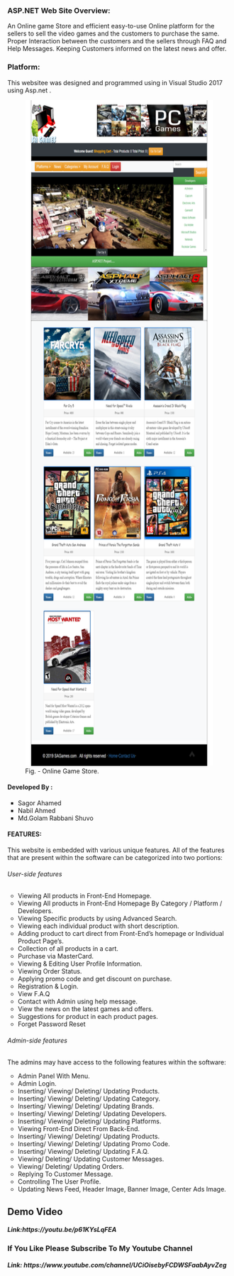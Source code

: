 <h3>ASP.NET Web Site Overview:</h3>
An Online game Store and efficient easy-to-use Online platform for the sellers to sell the video games and the customers to purchase the same. Proper Interaction between the customers and the sellers through FAQ and Help Messages. Keeping Customers informed on the latest news and offer.
 </br>
 
<h3> Platform:</h3> This websitee was designed and programmed using in Visual Studio 2017 using Asp.net .
 
 <figure>
 <img src="ogs.png" height="1500" weight="700"/>
<figcaption>Fig. - Online Game Store.</figcaption>
</figure>

<h4>Developed By :</h4>
<ul style="list-style-type:square">
<li>Sagor Ahamed</li>

<li>Nabil Ahmed</li>
<li>Md.Golam Rabbani Shuvo</li>
</ul>


<h4>FEATURES:</h4>
This website is embedded with various unique features. All of the features that are present within the software can be categorized into two portions:
<h6> User-side features</h6>
<ul style="list-style-type:circle">
<li>Viewing All products in Front-End Homepage.</li>
<li>Viewing All products in Front-End Homepage By Category / Platform / Developers.</li>
<li>Viewing Specific products by using Advanced Search.</li>
<li>Viewing each individual product with short description.</li>
<li>Adding product to cart direct from Front-End’s homepage or Individual Product Page’s.</li>
<li>Collection of all products in a cart.</li>
<li>Purchase via MasterCard.</li>
<li>Viewing & Editing User Profile Information.</li>
<li>Viewing Order Status.</li>
<li>Applying promo code and get discount on purchase.</li>
<li>Registration & Login.</li>
<li>View F.A.Q</li>
<li>Contact with Admin using help message.</li>
<li>View the news on the latest games and offers.</li>
<li>Suggestions for product in each product pages.</li>
<li>Forget Password Reset</li>
</ul>

<h6> Admin-side features</h6>
The admins may have access to the following features within the software:
<ul style="list-style-type:circle">
  
<li>Admin Panel With Menu.</li>
<li>Admin Login.</li>
<li>Inserting/ Viewing/ Deleting/ Updating Products.</li>
<li>Inserting/ Viewing/ Deleting/ Updating Category.</li>
<li>Inserting/ Viewing/ Deleting/ Updating Brands.</li>
<li>Inserting/ Viewing/ Deleting/ Updating Developers.</li>
<li>Inserting/ Viewing/ Deleting/ Updating Platforms.</li>
<li>Viewing Front-End Direct From Back-End.</li>
<li>Inserting/ Viewing/ Deleting/ Updating Products.</li>
<li>Inserting/ Viewing/ Deleting/ Updating Promo Code.</li>
<li>Inserting/ Viewing/ Deleting/ Updating F.A.Q.</li>
<li>Viewing/ Deleting/ Updating Customer Messages.</li>
<li>Viewing/ Deleting/ Updating Orders.</li>
<li>Replying To Customer Message.</li>
<li>Controlling The User Profile.</li>
<li>Updating News Feed, Header Image, Banner Image, Center Ads Image.</li>
</ul>


<h2>Demo Video</h2>
<h5>Link:https://youtu.be/p61KYsLqFEA</h5>
<h3>If You Like Please Subscribe To My Youtube Channel</h3>
<h5>Link: https://www.youtube.com/channel/UCiOisebyFCDWSFaabAyvZeg</h5>
